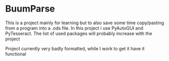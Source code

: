 # BuumParse

This is a project mainly for learning but to also save some time copy/pasting from a program into a .ods file.
In this project i use PyAutoGUI and PyTesseract.
The list of used packages will probably increase with the project

Project currently very badly formatted, while I work to get it have it functional
